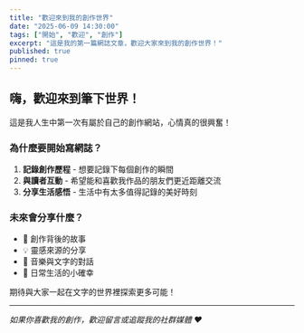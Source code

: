 ```yaml
---
title: "歡迎來到我的創作世界"
date: "2025-06-09 14:30:00"
tags: ["開始", "歡迎", "創作"]
excerpt: "這是我的第一篇網誌文章，歡迎大家來到我的創作世界！"
published: true
pinned: true
---
```


## 嗨，歡迎來到筆下世界！

這是我人生中第一次有屬於自己的創作網站，心情真的很興奮！

### 為什麼要開始寫網誌？

1. **記錄創作歷程** - 想要記錄下每個創作的瞬間
2. **與讀者互動** - 希望能和喜歡我作品的朋友們更近距離交流
3. **分享生活感悟** - 生活中有太多值得記錄的美好時刻

### 未來會分享什麼？

- 📖 創作背後的故事
- 💡 靈感來源的分享
- 🎵 音樂與文字的對話
- 🌟 日常生活的小確幸

期待與大家一起在文字的世界裡探索更多可能！

---

*如果你喜歡我的創作，歡迎留言或追蹤我的社群媒體 ❤️*

